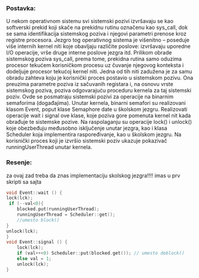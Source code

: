 ### Postavka:
U nekom operativnom sistemu svi sistemski pozivi izvršavaju se kao softverski prekid koji skače na prekidnu rutinu označenu kao sys_call, dok se sama identifikacija sistemskog poziva i njegovi parametri prenose kroz registre procesora. Jezgro tog operativnog sistema je višenitno – poseduje više internih kernel niti koje obavljaju različite poslove: izvršavaju uporedne I/O operacije, vrše druge interne poslove jezgra itd. Prilikom obrade sistemskog poziva sys_call, prema tome, prekidna rutina samo oduzima procesor tekućem korisničkom procesu uz čuvanje njegovog konteksta i dodeljuje procesor tekućoj kernel niti. Jedna od tih niti zadužena je za samu obradu zahteva koju je korisnički proces postavio u sistemskom pozivu. Ona preuzima parametre poziva iz sačuvanih registara i, na osnovu vrste sistemskog poziva, poziva odgovarajuću proceduru kernela za taj sistemski poziv. Ovde se posmatraju sistemski pozivi za operacije na binarnim semaforima (događajima). Unutar kernela, binarni semafori su realizovani klasom Event, poput klase Semaphore date u školskom jezgru. Realizovati operacije wait i signal ove klase, koje poziva gore pomenuta kernel nit kada obrađuje te sistemske pozive. Na raspolaganju su operacije lock() i unlock() koje obezbeđuju međusobno isključenje unutar jezgra, kao i klasa Scheduler koja implementira raspoređivanje, kao u školskom jezgru. Na korisnički proces koji je izvršio sistemski poziv ukazuje pokazivač runningUserThread unutar kernela.

### Resenje:
za ovaj zad treba da znas implementaciju skolskog jezgra!!!! imas u prv skripti sa sajta
```c++
void Event::wait () {
lock(lck);
 if (--val<0){
	blocked.put(runningUserThread);
	runningUserThread = Scheduler::get();
	//umesto block()
} 
unlock(lck);
}
void Event::signal () {
	lock(lck);
	if (val++<0) Scheduler::put(blocked.get()); // umesto deblock()
	else val = 1;
	unlock(lck); 
}

```